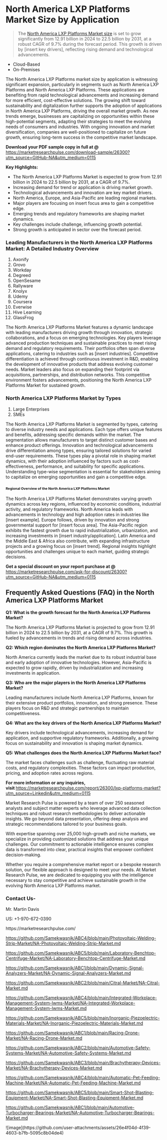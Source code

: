 <h1>North America LXP Platforms Market&nbsp;Size by Application</h1><blockquote><p>The <a href="https://marketresearchpulse.com/download-sample/26300?utm_source=GitHub-NA&amp;utm_medium=0115">North America LXP Platforms Market size</a> is set to grow significantly from 12.91 billion in 2024 to 22.5 billion by 2031, at a robust CAGR of 9.7% during the forecast period. This growth is driven by [insert key drivers], reflecting rising demand and technological advancements.</p></blockquote><ul><li>Cloud-Based<li> On-Premises</li></ul><p>The North America LXP Platforms market size by application is witnessing significant expansion, particularly in segments such as North America LXP Platforms and North America LXP Platforms. These applications are benefiting from rapid technological advancements and increasing demand for more efficient, cost-effective solutions. The growing shift toward sustainability and digitalization further supports the adoption of applications in North America LXP Platforms, driving the overall market growth. As new trends emerge, businesses are capitalizing on opportunities within these high-potential segments, adapting their strategies to meet the evolving needs of consumers and industries. With ongoing innovation and market diversification, companies are well-positioned to capitalize on future growth, ensuring long-term success in the competitive market landscape.</p><p><strong>Download your PDF sample copy in full at @ </strong><a href="https://marketresearchpulse.com/download-sample/26300?utm_source=GitHub-NA&amp;utm_medium=0115">https://marketresearchpulse.com/download-sample/26300?utm_source=GitHub-NA&amp;utm_medium=0115</a></p><p><strong>Key Highlights: </strong></p><ul><li>The North America LXP Platforms Market is expected to grow from 12.91 billion in 2024 to 22.5 billion by 2031, at a CAGR of 9.7%.</li><li>Increasing demand for trend or application is driving market growth.</li><li>Technological advancements and innovation are key market drivers.</li><li>North America, Europe, and Asia-Pacific are leading regional markets.</li><li>Major players are focusing on insert focus area to gain a competitive edge.</li><li>Emerging trends and regulatory frameworks are shaping market dynamics.</li><li>Key challenges include challenge, influencing growth potential.</li><li>Strong growth is anticipated in sector over the forecast period.</li></ul><h3>Leading Manufacturers in the North America LXP Platforms Market: A Detailed Industry Overview</h3><ol><li>Axonify</li><li>Grovo</li><li>Workday</li><li>Degreed</li><li>OpenSesame</li><li>Rallyware</li><li>Knolyx</li><li>Udemy</li><li>Coursera</li><li>Everwise</li><li>Hive Learning</li><li>GlassFrog</li></ol><div class="flex max-w-full flex-col flex-grow"><div class="min-h-8 text-message flex w-full flex-col items-end gap-2 whitespace-normal break-words [.text-message+&amp;]:mt-5" dir="auto" data-message-author-role="assistant" data-message-id="fd8432e4-4910-450d-b182-61b7bfb0a01f" data-message-model-slug="gpt-4o"><div class="flex w-full flex-col gap-1 empty:hidden first:pt-[3px]"><div class="markdown prose w-full break-words dark:prose-invert light"><p>The North America LXP Platforms Market features a dynamic landscape with leading manufacturers driving growth through innovation, strategic collaborations, and a focus on emerging technologies. Key players leverage advanced production techniques and sustainable practices to meet rising demand and regulatory requirements. Their portfolios often span diverse applications, catering to industries such as [insert industries]. Competitive differentiation is achieved through continuous investment in R&amp;D, enabling the development of innovative products that address evolving customer needs. Market leaders also focus on expanding their footprint via acquisitions, partnerships, and distribution networks. This competitive environment fosters advancements, positioning the North America LXP Platforms Market for sustained growth.</p></div></div></div></div><h3>North America LXP Platforms Market by Types</h3><ol><li>Large Enterprises<li> SMEs</li></ol><div class="flex max-w-full flex-col flex-grow"><div class="min-h-8 text-message flex w-full flex-col items-end gap-2 whitespace-normal break-words [.text-message+&amp;]:mt-5" dir="auto" data-message-author-role="assistant" data-message-id="084470be-0bb7-4664-bddf-5156b4f41249" data-message-model-slug="gpt-4o-mini"><div class="flex w-full flex-col gap-1 empty:hidden first:pt-[3px]"><div class="markdown prose w-full break-words dark:prose-invert light"><p>The North America LXP Platforms Market is segmented by types, catering to diverse industry needs and applications. Each type offers unique features and benefits, addressing specific demands within the market. The segmentation allows manufacturers to target distinct customer bases and enhance product offerings. Innovation and technological advancements drive differentiation among types, ensuring tailored solutions for varied end-user requirements. These types play a pivotal role in shaping market dynamics, with their adoption influenced by factors such as cost-effectiveness, performance, and suitability for specific applications. Understanding type-wise segmentation is essential for stakeholders aiming to capitalize on emerging opportunities and gain a competitive edge.</p></div></div></div></div><h3><span style="font-size: 11px;">Regional Overview of the North America LXP Platforms Market</span></h3><div class="flex max-w-full flex-col flex-grow"><div class="min-h-8 text-message flex w-full flex-col items-end gap-2 whitespace-normal break-words [.text-message+&amp;]:mt-5" dir="auto" data-message-author-role="assistant" data-message-id="e9038762-ce64-4e30-91c9-9bd413514231" data-message-model-slug="gpt-4o-mini"><div class="flex w-full flex-col gap-1 empty:hidden first:pt-[3px]"><div class="markdown prose w-full break-words dark:prose-invert light"><p>The North America LXP Platforms Market demonstrates varying growth dynamics across key regions, influenced by economic conditions, industrial activity, and regulatory frameworks. North America leads with advancements in technology and high adoption rates in industries like [insert example]. Europe follows, driven by innovation and strong governmental support for [insert focus area]. The Asia-Pacific region exhibits the fastest growth due to rapid industrialization, urbanization, and increasing investments in [insert industry/application]. Latin America and the Middle East &amp; Africa also contribute, with expanding infrastructure projects and a growing focus on [insert trend]. Regional insights highlight opportunities and challenges unique to each market, guiding strategic decisions.</p></div></div></div></div><p><strong>Get a special discount on your report purchase at @ </strong><a href="https://marketresearchpulse.com/ask-for-discount/26300?utm_source=GitHub-NA&amp;utm_medium=0115">https://marketresearchpulse.com/ask-for-discount/26300?utm_source=GitHub-NA&amp;utm_medium=0115</a></p><h2>Frequently Asked Questions (FAQ) in the North America LXP Platforms Market</h2><p><strong>Q1: What is the growth forecast for the North America LXP Platforms Market?</strong></p><p>The North America LXP Platforms Market is projected to grow from 12.91 billion in 2024 to 22.5 billion by 2031, at a CAGR of 9.7%. This growth is fueled by advancements in trends and rising demand across industries.</p><p><strong>Q2: Which region dominates the North America LXP Platforms Market?</strong></p><p>North America currently leads the market due to its robust industrial base and early adoption of innovative technologies. However, Asia-Pacific is expected to grow rapidly, driven by industrialization and increasing investments in application.</p><p><strong>Q3: Who are the major players in the North America LXP Platforms Market?</strong></p><p>Leading manufacturers include North America LXP Platforms, known for their extensive product portfolios, innovation, and strong presence. These players focus on R&amp;D and strategic partnerships to maintain competitiveness.</p><p><strong>Q4: What are the key drivers of the North America LXP Platforms Market?</strong></p><p>Key drivers include technological advancements, increasing demand for application, and supportive regulatory frameworks. Additionally, a growing focus on sustainability and innovation is shaping market dynamics.</p><p><strong>Q5: What challenges does the North America LXP Platforms Market face?</strong></p><p>The market faces challenges such as challenge, fluctuating raw material costs, and regulatory complexities. These factors can impact production, pricing, and adoption rates across regions.</p><p><strong>For more information or any inquiries, visit&nbsp;</strong><a href="https://marketresearchpulse.com/report/26300/lxp-platforms-market?utm_source=Linkedin&utm_medium=0115">https://marketresearchpulse.com/report/26300/lxp-platforms-market?utm_source=Linkedin&utm_medium=0115</a></p><p>Market Research Pulse is powered by a team of over 250 seasoned analysts and subject matter experts who leverage advanced data collection techniques and robust research methodologies to deliver actionable insights. We go beyond data presentation, offering deep analysis and strategic recommendations tailored to your business goals.</p><p>With expertise spanning over 25,000 high-growth and niche markets, we specialize in providing customized solutions that address your unique challenges. Our commitment to actionable intelligence ensures complex data is transformed into clear, practical insights that empower confident decision-making.</p><p>Whether you require a comprehensive market report or a bespoke research solution, our flexible approach is designed to meet your needs. At Market Research Pulse, we are dedicated to equipping you with the intelligence necessary to stay competitive and achieve sustainable growth in the evolving North America LXP Platforms market.</p><h3><strong>Contact Us-</strong></h3><p>Mr. Martin Davis</p><p>US: +1-970-672-0390</p><p>https://marketresearchpulse.com/</p><p><a href="https://github.com/Samekwasnik/ABC4/blob/main/Photovoltaic-Welding-Strip-Market/NA-Photovoltaic-Welding-Strip-Market.md">https://github.com/Samekwasnik/ABC4/blob/main/Photovoltaic-Welding-Strip-Market/NA-Photovoltaic-Welding-Strip-Market.md</a></p><p><a href="https://github.com/Samekwasnik/ABC5/blob/main/Laboratory-Benchtop-Centrifuge-Market/NA-Laboratory-Benchtop-Centrifuge-Market.md">https://github.com/Samekwasnik/ABC5/blob/main/Laboratory-Benchtop-Centrifuge-Market/NA-Laboratory-Benchtop-Centrifuge-Market.md</a></p><p><a href="https://github.com/Samekwasnik/ABC1/blob/main/Dynamic-Signal-Analyzers-Market/NA-Dynamic-Signal-Analyzers-Market.md">https://github.com/Samekwasnik/ABC1/blob/main/Dynamic-Signal-Analyzers-Market/NA-Dynamic-Signal-Analyzers-Market.md</a></p><p><a href="https://github.com/Samekwasnik/ABC2/blob/main/Citral-Market/NA-Citral-Market.md">https://github.com/Samekwasnik/ABC2/blob/main/Citral-Market/NA-Citral-Market.md</a></p><p><a href="https://github.com/Samekwasnik/ABC4/blob/main/lntegrated-Workplace-Management-System-lwms-Market/NA-lntegrated-Workplace-Management-System-lwms-Market.md">https://github.com/Samekwasnik/ABC4/blob/main/lntegrated-Workplace-Management-System-lwms-Market/NA-lntegrated-Workplace-Management-System-lwms-Market.md</a></p><p><a href="https://github.com/Samekwasnik/ABC5/blob/main/Inorganic-Piezoelectric-Materials-Market/NA-Inorganic-Piezoelectric-Materials-Market.md">https://github.com/Samekwasnik/ABC5/blob/main/Inorganic-Piezoelectric-Materials-Market/NA-Inorganic-Piezoelectric-Materials-Market.md</a></p><p><a href="https://github.com/Samekwasnik/ABC1/blob/main/Racing-Drone-Market/NA-Racing-Drone-Market.md">https://github.com/Samekwasnik/ABC1/blob/main/Racing-Drone-Market/NA-Racing-Drone-Market.md</a></p><p><a href="https://github.com/Samekwasnik/ABC2/blob/main/Automotive-Safety-Systems-Market/NA-Automotive-Safety-Systems-Market.md">https://github.com/Samekwasnik/ABC2/blob/main/Automotive-Safety-Systems-Market/NA-Automotive-Safety-Systems-Market.md</a></p><p><a href="https://github.com/Samekwasnik/ABC3/blob/main/Brachytherapy-Devices-Market/NA-Brachytherapy-Devices-Market.md">https://github.com/Samekwasnik/ABC3/blob/main/Brachytherapy-Devices-Market/NA-Brachytherapy-Devices-Market.md</a></p><p><a href="https://github.com/Samekwasnik/ABC4/blob/main/Automatic-Pet-Feeding-Machine-Market/NA-Automatic-Pet-Feeding-Machine-Market.md">https://github.com/Samekwasnik/ABC4/blob/main/Automatic-Pet-Feeding-Machine-Market/NA-Automatic-Pet-Feeding-Machine-Market.md</a></p><p><a href="https://github.com/Samekwasnik/ABC5/blob/main/Smart-Shot-Blasting-Equipment-Market/NA-Smart-Shot-Blasting-Equipment-Market.md">https://github.com/Samekwasnik/ABC5/blob/main/Smart-Shot-Blasting-Equipment-Market/NA-Smart-Shot-Blasting-Equipment-Market.md</a></p><p><a href="https://github.com/Samekwasnik/ABC1/blob/main/Automotive-Turbocharger-Bearings-Market/NA-Automotive-Turbocharger-Bearings-Market.md">https://github.com/Samekwasnik/ABC1/blob/main/Automotive-Turbocharger-Bearings-Market/NA-Automotive-Turbocharger-Bearings-Market.md</a></p>
![image](https://github.com/user-attachments/assets/26e4f04d-4f39-4603-b7fb-5095c8b04de4)
